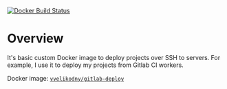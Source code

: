 [![Docker Build Status](https://img.shields.io/docker/build/vvelikodny/gitlab-deploy.svg)](https://hub.docker.com/r/vvelikodny/gitlab-deploy/)

# Overview

It's basic custom Docker image to deploy projects over SSH to servers. For example, I use it to deploy my projects from Gitlab CI workers.

Docker image: [`vvelikodny/gitlab-deploy`](https://hub.docker.com/r/vvelikodny/gitlab-deploy/)
